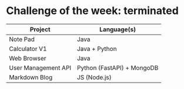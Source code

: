 # Challenge of the week: terminated


| Project |  Language(s)|
|-----|-----|
| Note Pad | Java |
| Calculator V1 | Java + Python|
| Web Browser | Java |
| User Management API | Python (FastAPI) + MongoDB|
| Markdown Blog| JS (Node.js) |
